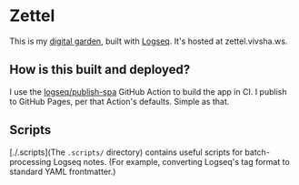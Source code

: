 # Zettel

This is my [digital garden](https://maggieappleton.com/garden-history), built with [Logseq](https://logseq.com/). It's hosted at zettel.vivsha.ws.

## How is this built and deployed?

I use the [logseq/publish-spa](https://github.com/logseq/publish-spa) GitHub Action to build the app in CI. I publish to GitHub Pages, per that Action's defaults. Simple as that.

## Scripts

[./.scripts](The `.scripts/` directory) contains useful scripts for batch-processing Logseq notes. (For example, converting Logseq's tag format to standard YAML frontmatter.)
